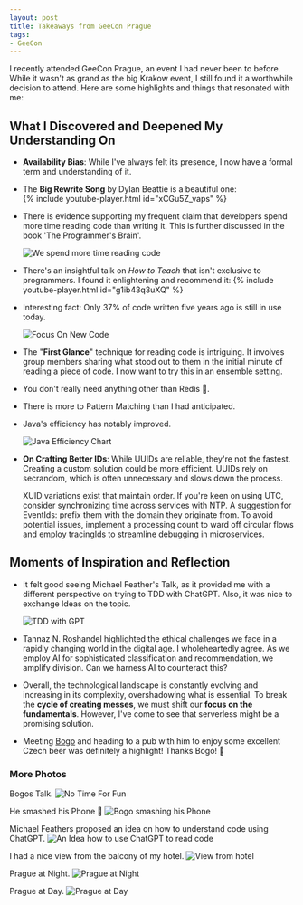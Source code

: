 ```yaml
---
layout: post
title: Takeaways from GeeCon Prague
tags: 
- GeeCon
---
```


I recently attended GeeCon Prague, an event I had never been to before. While it wasn't as grand as the big Krakow event, I still found it a worthwhile decision to attend. Here are some highlights and things that resonated with me:

## What I Discovered and Deepened My Understanding On
- **Availability Bias**: While I've always felt its presence, I now have a formal term and understanding of it.

- The **Big Rewrite Song** by Dylan Beattie is a beautiful one:  
    {% include youtube-player.html id="xCGu5Z_vaps" %}
    <br>

- There is evidence supporting my frequent claim that developers spend more time reading code than writing it. This is further discussed in the book 'The Programmer's Brain'.

    ![We spend more time reading code](/assets/geecon-2023/more-time-reading-code.png)

- There's an insightful talk on _How to Teach_ that isn't exclusive to programmers. I found it enlightening and recommend it:
    {% include youtube-player.html id="g1ib43q3uXQ" %}
    <br>

- Interesting fact: Only 37% of code written five years ago is still in use today.

    ![Focus On New Code](/assets/geecon-2023/focus-on-new-code.jpg)

- The "**First Glance**" technique for reading code is intriguing. It involves group members sharing what stood out to them in the initial minute of reading a piece of code. I now want to try this in an ensemble setting.

- You don't really need anything other than Redis 🤣.

- There is more to Pattern Matching than I had anticipated.

- Java's efficiency has notably improved.

    ![Java Efficiency Chart](/assets/geecon-2023/java-efficiency.png)

- **On Crafting Better IDs**:
    While UUIDs are reliable, they're not the fastest. Creating a custom solution could be more efficient. UUIDs rely on secrandom, which is often unnecessary and slows down the process.

    XUID variations exist that maintain order. If you're keen on using UTC, consider synchronizing time across services with NTP. A suggestion for EventIds: prefix them with the domain they originate from. To avoid potential issues, implement a processing count to ward off circular flows and employ tracingIds to streamline debugging in microservices.

## Moments of Inspiration and Reflection
- It felt good seeing Michael Feather's Talk, as it provided me with a different perspective on trying to TDD with ChatGPT. Also, it was nice to exchange Ideas on the topic.

    ![TDD with GPT](/assets/geecon-2023/tdd-with-gpt.png)

- Tannaz N. Roshandel highlighted the ethical challenges we face in a rapidly changing world in the digital age. I wholeheartedly agree. As we employ AI for sophisticated classification and recommendation, we amplify division. Can we harness AI to counteract this?

- Overall, the technological landscape is constantly evolving and increasing in its complexity, overshadowing what is essential. To break the **cycle of creating messes**, we must shift our **focus on the fundamentals**. However, I've come to see that serverless might be a promising solution.

- Meeting [Bogo](https://talkweb.eu/) and heading to a pub with him to enjoy some excellent Czech beer was definitely a highlight! 
Thanks Bogo! 🍻

### More Photos
Bogos Talk.
![No Time For Fun](/assets/geecon-2023/no-time-for-fun.png)

He smashed his Phone 🤯
![Bogo smashing his Phone](/assets/geecon-2023/bogo-smash-phone.png)

Michael Feathers proposed an idea on how to understand code using ChatGPT.
![An Idea how to use ChatGPT to read code](/assets/geecon-2023/gpt-responsibilities-of-code.png)

I had a nice view from the balcony of my hotel.
![View from hotel](/assets/geecon-2023/view-from-hotel.png)

Prague at Night.
![Prague at Night](/assets/geecon-2023/prague-at-night.png)

Prague at Day.
![Prague at Day](/assets/geecon-2023/prague-at-day.png)